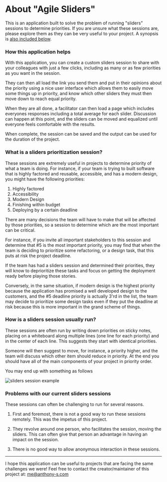 # About "Agile Sliders"

This is an application built to solve the problem of running "sliders" sessions to determine priorities. If you are unsure what these sessions are, please explore them as they can be very useful to your project. A synopsis is [also included below](#what-is-sliders-session).

 ### How this application helps
 
 With this application, you can create a custom sliders session to share with your colleagues with just a few clicks, including as many or as few priorities as you want in the session.
 
 They can then all load the link you send them and put in their opinions about the priority using a nice user interface which allows them to easily move some things up in priority, and know which other sliders they must then move down to reach equal priority. 
 
 When they are all done, a facilitator can then load a page which includes everyones responses including a total average for each slider. Discussion can happen at this point, and the sliders can be moved and equalized until everyone feels comfortable with the results.
 
 When complete, the session can be saved and the output can be used for the duration of the project.
 
<a name="what-is-sliders-session"></a>
### What is a sliders prioritization session?

These sessions are extremely useful in projects to determine priority of what a team is doing. For instance, if your team is trying to built software that is highly factored and reusable, accessible, and has a modern design, you might have the following priorities:

1. Highly factored
2. Accessibility
3. Modern Design
4. Finishing within budget
5. Deploying by a certain deadline

There are many decisions the team will have to make that will be affected by those priorities, so a session to determine which are the most important can be critical.

For instance, if you invite all important stakeholders to this session and determine that #5 is the most important priority, you may find that when the team is deciding to prioritize some refactoring, or a design task, that this puts at risk the project deadline.

If the team has had a sliders session and determined their priorities, they will know to deprioritize these tasks and focus on getting the deployment ready before playing those stories.

Conversely, in the same situation, if modern design is the highest priority because the application has promised a well developed design to the customers, and the #5 deadline priority is actually 3'rd in the list, the team may decide to prioritize some design tasks even if they put the deadline at risk because this is more important in the grand scheme of things.

### How is a sliders session usually run?

These sessions are often run by writing down priorities on sticky notes, placing on a whiteboard along multiple lines (one line for each priority) and in the center of each line. This suggests they start with identical priorities.

Someone will then suggest to move, for instance, a priority higher, and the team will discuss which other item should reduce in priority. At the end you should have all of the main components of your project in priority order.

You may end up with something as follows

![sliders session example](https://d2mug8yhikhiqv.cloudfront.net/wp-content/uploads/2014/07/23164031/success-sliders-bright-600.png)

### Problems with our current sliders sessions

These sessions can often be challenging to run for several reasons.
 
1. First and foremost, there is not a good way to run these sessions remotely. This was the impetus of this project.
 
2. They revolve around one person, who facilitates the session, moving the sliders. This can often give that person an advantage in having an impact on the session.

3. There is no good way to allow anonymous interaction in these sessions.
 
 -------------------
 
 I hope this application can be useful to projects that are facing the same challenges we were! Feel free to contact the creator/maintainer of this project at: [me@anthony-s.com](mailto:me@anthony-s.com)
